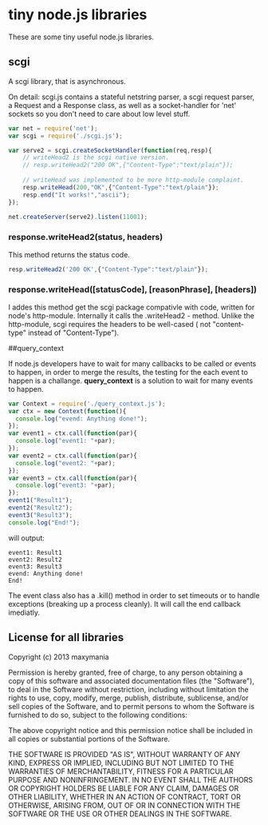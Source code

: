 # tiny node.js libraries

These are some tiny useful node.js libraries.

## scgi

A scgi library, that is asynchronous.

On detail: scgi.js contains a stateful netstring parser, a scgi request parser, a Request
and a Response class, as well as a socket-handler for 'net' sockets so you don't need to
care about low level stuff.

```js
var net = require('net');
var scgi = require('./scgi.js');

var serve2 = scgi.createSocketHandler(function(req,resp){
	// writeHead2 is the scgi native version.
	// resp.writeHead2("200 OK",{"Content-Type":"text/plain"});
	
	// writeHead was implemented to be more http-module complaint.
	resp.writeHead(200,"OK",{"Content-Type":"text/plain"});
	resp.end("It works!","ascii");
});

net.createServer(serve2).listen(11001);
```

### response.writeHead2(status, headers)
This method returns the status code.
```js
resp.writeHead2('200 OK',{"Content-Type":"text/plain"});
```

### response.writeHead([statusCode], [reasonPhrase], [headers])
I addes this method get the scgi package compativle with code, written for node's http-module.
Internally it calls the .writeHead2 - method. Unlike the http-module, scgi requires the headers
to be well-cased ( not "content-type" instead of "Content-Type").

##query_context

If node.js developers have to wait for many callbacks to be called or events to happen, in order to merge
the results, the testing for the each event to happen is a challange.
**query_context** is a solution to wait for many events to happen.

```js
var Context = require('./query_context.js');
var ctx = new Context(function(){
  console.log("evend: Anything done!");
});
var event1 = ctx.call(function(par){
  console.log("event1: "+par);
});
var event2 = ctx.call(function(par){
  console.log("event2: "+par);
});
var event3 = ctx.call(function(par){
  console.log("event3: "+par);
});
event1("Result1");
event2("Result2");
event3("Result3");
console.log("End!");
```
will output:
```
event1: Result1
event2: Result2
event3: Result3
evend: Anything done!
End!
```

The event class also has a .kill() method in order to set timeouts or to handle exceptions
(breaking up a process cleanly). It will call the end callback imediatly.

## License for all libraries

Copyright (c) 2013 maxymania

Permission is hereby granted, free of charge, to any person obtaining a copy of this software
and associated documentation files (the "Software"), to deal in the Software without restriction,
including without limitation the rights to use, copy, modify, merge, publish, distribute, sublicense,
and/or sell copies of the Software, and to permit persons to whom the Software is furnished to do so,
subject to the following conditions:

The above copyright notice and this permission notice shall be included in all copies or substantial
portions of the Software.

THE SOFTWARE IS PROVIDED "AS IS", WITHOUT WARRANTY OF ANY KIND, EXPRESS OR IMPLIED, INCLUDING BUT NOT
LIMITED TO THE WARRANTIES OF MERCHANTABILITY, FITNESS FOR A PARTICULAR PURPOSE AND NONINFRINGEMENT.
IN NO EVENT SHALL THE AUTHORS OR COPYRIGHT HOLDERS BE LIABLE FOR ANY CLAIM, DAMAGES OR OTHER LIABILITY,
WHETHER IN AN ACTION OF CONTRACT, TORT OR OTHERWISE, ARISING FROM, OUT OF OR IN CONNECTION WITH THE
SOFTWARE OR THE USE OR OTHER DEALINGS IN THE SOFTWARE.
